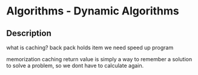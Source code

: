 # Algorithms - Dynamic Algorithms


## Description
what is caching?
back pack
holds item we need
speed up program

memorization
caching return value
is simply a way to remember a solution to solve a problem, so we dont have to calculate again.


